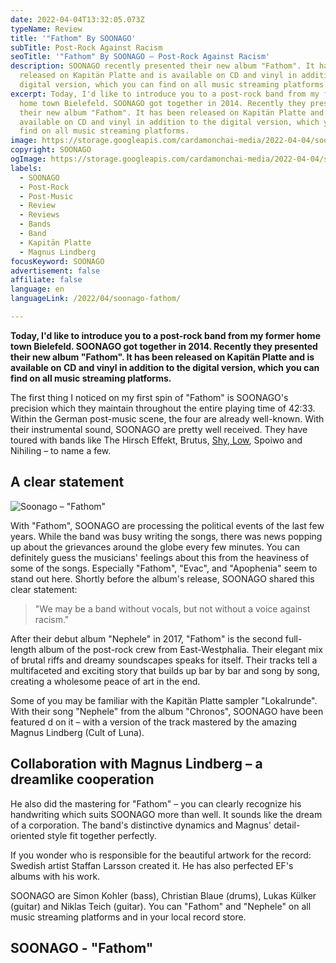 ```yaml
---
date: 2022-04-04T13:32:05.073Z
typeName: Review
title: '"Fathom" By SOONAGO'
subTitle: Post-Rock Against Racism
seoTitle: '"Fathom" By SOONAGO – Post-Rock Against Racism'
description: SOONAGO recently presented their new album "Fathom". It has been
  released on Kapitän Platte and is available on CD and vinyl in addition to the
  digital version, which you can find on all music streaming platforms.
excerpt: Today, I'd like to introduce you to a post-rock band from my former
  home town Bielefeld. SOONAGO got together in 2014. Recently they presented
  their new album "Fathom". It has been released on Kapitän Platte and is
  available on CD and vinyl in addition to the digital version, which you can
  find on all music streaming platforms.
image: https://storage.googleapis.com/cardamonchai-media/2022-04-04/soonago-jpg-imagine-181818_21201f_1024_768/640.webp
copyright: SOONAGO
ogImage: https://storage.googleapis.com/cardamonchai-media/2022-04-04/soonago-fb-jpg-imagine-181818_232221_1200_628/640.webp
labels:
  - SOONAGO
  - Post-Rock
  - Post-Music
  - Review
  - Reviews
  - Bands
  - Band
  - Kapitän Platte
  - Magnus Lindberg
focusKeyword: SOONAGO
advertisement: false
affiliate: false
language: en
languageLink: /2022/04/soonago-fathom/

---
```


**Today, I'd like to introduce you to a post-rock band from my former home town Bielefeld. SOONAGO got together in 2014. Recently they presented their new album "Fathom". It has been released on Kapitän Platte and is available on CD and vinyl in addition to the digital version, which you can find on all music streaming platforms.**

The first thing I noticed on my first spin of "Fathom" is SOONAGO's precision which they maintain throughout the entire playing time of 42:33. Within the German post-music scene, the four are already well-known. With their instrumental sound, SOONAGO are pretty well received. They have toured with bands like The Hirsch Effekt, Brutus, [Shy, Low](/2021/10/shy-low-interview-en/), Spoiwo and Nihiling – to name a few.

## A clear statement

![Soonago – "Fathom"](https://storage.googleapis.com/cardamonchai-media/2022-04-04/soonago-fathom-png-imagine-d8c8a8_968773_1080_1080/640.webp 'Soonago – "Fathom"')

With "Fathom", SOONAGO are processing the political events of the last few years. While the band was busy writing the songs, there was news popping up about the grievances around the globe every few minutes. You can definitely guess the musicians' feelings about this from the heaviness of some of the songs. Especially "Fathom", "Evac", and "Apophenia" seem to stand out here. Shortly before the album's release, SOONAGO shared this clear statement:

> "We may be a band without vocals, but not without a voice against racism."

After their debut album "Nephele" in 2017, "Fathom" is the second full-length album of the post-rock crew from East-Westphalia. Their elegant mix of brutal riffs and dreamy soundscapes speaks for itself. Their tracks tell a multifaceted and exciting story that builds up bar by bar and song by song, creating a wholesome peace of art in the end.

Some of you may be familiar with the Kapitän Platte sampler "Lokalrunde". With their song "Nephele" from the album "Chronos", SOONAGO have been featured d on it – with a version of the track mastered by the amazing Magnus Lindberg (Cult of Luna).

## Collaboration with Magnus Lindberg – a dreamlike cooperation

He also did the mastering for "Fathom" – you can clearly recognize his handwriting which suits SOONAGO more than well. It sounds like the dream of a corporation. The band's distinctive dynamics and Magnus' detail-oriented style fit together perfectly.

If you wonder who is responsible for the beautiful artwork for the record: Swedish artist Staffan Larsson created it. He has also perfected EF's albums with his work.

SOONAGO are Simon Kohler (bass), Christian Blaue (drums), Lukas Külker (guitar) and Niklas Teich (guitar). You can "Fathom" and "Nephele" on all music streaming platforms and in your local record store.

## SOONAGO - "Fathom"

<YouTube id="QH6uCGZlvrg" />

